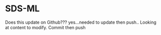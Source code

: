 # SDS-ML

Does this update on Github???
yes...needed to update then push..
Looking at content to modify.
Commit then push
